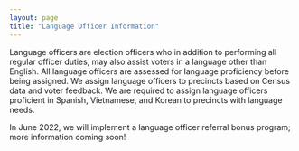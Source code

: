```yaml
---
layout: page
title: "Language Officer Information"
---
```


Language officers are election officers who in addition to performing all regular officer duties, may also assist voters in a language other than English. All language officers are assessed for language proficiency before being assigned. We assign language officers to precincts based on Census data and voter feedback. We are required to assign language officers proficient in Spanish, Vietnamese, and Korean to precincts with language needs.

In June 2022, we will implement a language officer referral bonus program; more information coming soon!
